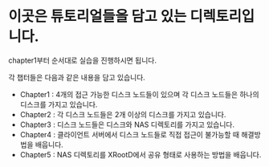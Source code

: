 # 이곳은 튜토리얼들을 담고 있는 디렉토리입니다.
chapter1부터 순서대로 실습을 진행하시면 됩니다. 

각 챕터들은 다음과 같은 내용을 담고 있습니다.
   * Chapter1 : 4개의 접근 가능한 디스크 노드들이 있으며 각 디스크 노드들은 하나의 디스크를 가지고 있습니다. 
   * Chapter2 : 각 디스크 노드들은 2개 이상의 디스크를 가지고 있습니다. 
   * Chapter3 : 디스크 노드들은 디스크와 NAS 디렉토리를 가지고 있습니다.
   * Chapter4 : 클라이언트 서버에서 디스크 노드들로 직접 접근이 불가능할 때 해결방법을 배웁니다.
   * Chapter5 : NAS 디렉토리를 XRootD에서 공유 형태로 사용하는 방법을 배웁니다.
